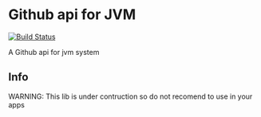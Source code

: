 # Github api for JVM
[![Build Status](https://www.travis-ci.com/MRmlik12/github-api.svg?branch=main)](https://www.travis-ci.com/MRmlik12/github-api)

A Github api for jvm system

## Info
WARNING: This lib is under contruction so do not recomend to use in your apps